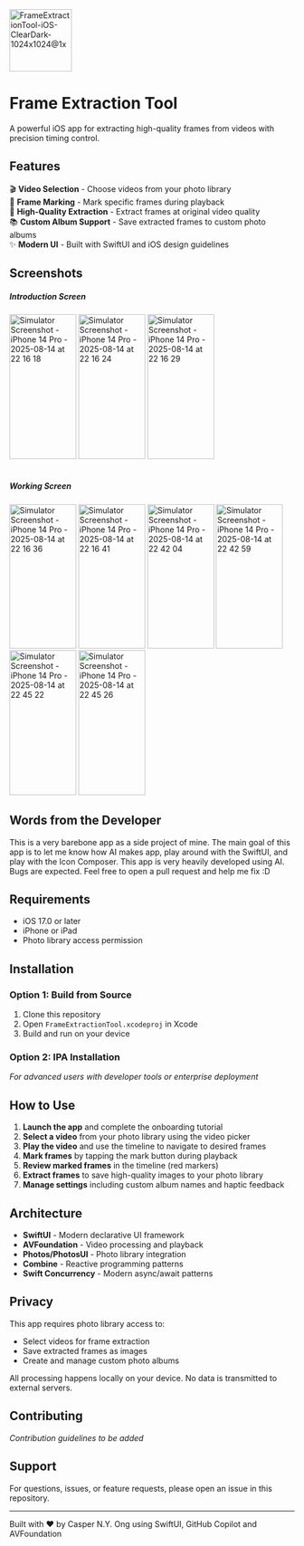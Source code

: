 <img width="110" height="110" alt="FrameExtractionTool-iOS-ClearDark-1024x1024@1x" src="https://github.com/user-attachments/assets/106a77c4-2cc5-4d6f-a226-9692e072935a" />

# Frame Extraction Tool

A powerful iOS app for extracting high-quality frames from videos with precision timing control.

## Features

🎬 **Video Selection** - Choose videos from your photo library  
📍 **Frame Marking** - Mark specific frames during playback  
💾 **High-Quality Extraction** - Extract frames at original video quality  
📚 **Custom Album Support** - Save extracted frames to custom photo albums  
✨ **Modern UI** - Built with SwiftUI and iOS design guidelines  

## Screenshots
##### Introduction Screen
<img width="117.9" height="255.6" alt="Simulator Screenshot - iPhone 14 Pro - 2025-08-14 at 22 16 18" src="https://github.com/user-attachments/assets/ea1d14c1-40a3-492f-b828-087863a829c1" />
<img width="117.9" height="255.6" alt="Simulator Screenshot - iPhone 14 Pro - 2025-08-14 at 22 16 24" src="https://github.com/user-attachments/assets/6f30dc3f-249d-4d76-b666-55ddfecf2f8f" />
<img width="117.9" height="255.6" alt="Simulator Screenshot - iPhone 14 Pro - 2025-08-14 at 22 16 29" src="https://github.com/user-attachments/assets/d2b33aa8-1b94-412a-a642-210eaf83cf9a" />
<br></br>

##### Working Screen
<img width="117.9" height="255.6" alt="Simulator Screenshot - iPhone 14 Pro - 2025-08-14 at 22 16 36" src="https://github.com/user-attachments/assets/93e679fb-df55-43a6-82be-7b48051c87a4" />
<img width="117.9" height="255.6" alt="Simulator Screenshot - iPhone 14 Pro - 2025-08-14 at 22 16 41" src="https://github.com/user-attachments/assets/0654c714-08db-444e-aee9-1286d4701976" />
<img width="117.9" height="255.6" alt="Simulator Screenshot - iPhone 14 Pro - 2025-08-14 at 22 42 04" src="https://github.com/user-attachments/assets/2ee22adf-afa8-4cf3-81fd-9630d57f787e" />
<img width="117.9" height="255.6" alt="Simulator Screenshot - iPhone 14 Pro - 2025-08-14 at 22 42 59" src="https://github.com/user-attachments/assets/54abc9f5-ae45-4f3d-9b0f-72599b2c3465" />
<img width="117.9" height="255.6" alt="Simulator Screenshot - iPhone 14 Pro - 2025-08-14 at 22 45 22" src="https://github.com/user-attachments/assets/5fd9de52-d3aa-41bd-a1a5-d2df571de886" />
<img width="117.9" height="255.6" alt="Simulator Screenshot - iPhone 14 Pro - 2025-08-14 at 22 45 26" src="https://github.com/user-attachments/assets/2c61380a-3496-4f59-8eb8-82cc6bd2f2f7" />

## Words from the Developer 
This is a very barebone app as a side project of mine. The main goal of this app is to let me know how AI makes app, play around with the SwiftUI, and play with the Icon Composer. This app is very heavily developed using AI. Bugs are expected. Feel free to open a pull request and help me fix :D 

## Requirements

- iOS 17.0 or later
- iPhone or iPad
- Photo library access permission

## Installation

### Option 1: Build from Source
1. Clone this repository
2. Open `FrameExtractionTool.xcodeproj` in Xcode
3. Build and run on your device

### Option 2: IPA Installation
*For advanced users with developer tools or enterprise deployment*

## How to Use

1. **Launch the app** and complete the onboarding tutorial
2. **Select a video** from your photo library using the video picker
3. **Play the video** and use the timeline to navigate to desired frames
4. **Mark frames** by tapping the mark button during playback
5. **Review marked frames** in the timeline (red markers)
6. **Extract frames** to save high-quality images to your photo library
7. **Manage settings** including custom album names and haptic feedback

## Architecture

- **SwiftUI** - Modern declarative UI framework
- **AVFoundation** - Video processing and playback
- **Photos/PhotosUI** - Photo library integration
- **Combine** - Reactive programming patterns
- **Swift Concurrency** - Modern async/await patterns

## Privacy

This app requires photo library access to:
- Select videos for frame extraction
- Save extracted frames as images
- Create and manage custom photo albums

All processing happens locally on your device. No data is transmitted to external servers.

## Contributing

*Contribution guidelines to be added*

## Support

For questions, issues, or feature requests, please open an issue in this repository.

---

Built with ❤️ by Casper N.Y. Ong using SwiftUI, GitHub Copilot and AVFoundation
